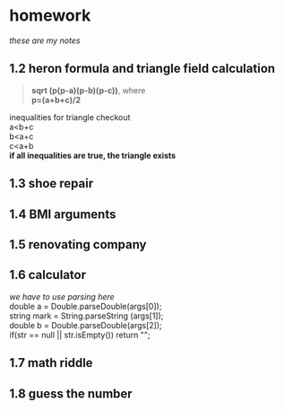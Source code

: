 # homework
*these are my notes*

## 1.2 heron formula and triangle field calculation

> **sqrt (p(p-a)(p-b)(p-c))**,
where  
> **p=(a+b+c)/2**  

inequalities for triangle checkout  
a<b+c  
b<a+c  
c<a+b  
**if all inequalities are true, the triangle exists**

## 1.3 shoe repair  
  
## 1.4 BMI arguments
  
## 1.5 renovating company
  
## 1.6 calculator
*we have to use parsing here*  
double a = Double.parseDouble(args[0]);  
string mark = String.parseString (args[1]);  
double b = Double.parseDouble(args[2]);  
if(str == null || str.isEmpty()) return "";  
   
## 1.7 math riddle
  
## 1.8 guess the number

